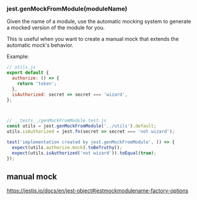 
### jest.genMockFromModule(moduleName)
Given the name of a module, use the automatic mocking system to generate a mocked version of the module for you.

This is useful when you want to create a manual mock that extends the automatic mock's behavior.

Example:

```js
// utils.js
export default {
  authorize: () => {
    return 'token';
  },
  isAuthorized: secret => secret === 'wizard',
};



// __tests__/genMockFromModule.test.js
const utils = jest.genMockFromModule('../utils').default;
utils.isAuthorized = jest.fn(secret => secret === 'not wizard');

test('implementation created by jest.genMockFromModule', () => {
  expect(utils.authorize.mock).toBeTruthy();
  expect(utils.isAuthorized('not wizard')).toEqual(true);
});
```



## manual mock
https://jestjs.io/docs/en/jest-object#jestmockmodulename-factory-options
